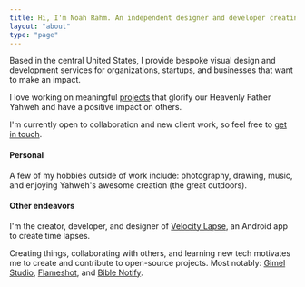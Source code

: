 ```yaml
---
title: Hi, I'm Noah Rahm. An independent designer and developer creating things at the intersection of visual design, code, photography, and art.
layout: "about"
type: "page"
---
```


Based in the central United States, I provide bespoke visual design and development services for organizations, startups, and businesses that want to make an impact.

I love working on meaningful [projects](/work/) that glorify our Heavenly Father Yahweh and have a positive impact on others. 

I'm currently open to collaboration and new client work, so feel free to [get in touch](mailto:hi@noahrahm.com).


#### Personal 

A few of my hobbies outside of work include: photography, drawing, music, and enjoying Yahweh's awesome creation (the great outdoors).


#### Other endeavors

I'm the creator, developer, and designer of [Velocity Lapse](https://velocitylapse.com), an Android app to create time lapses.

Creating things, collaborating with others, and learning new tech motivates me to create and contribute to open-source projects. Most notably: [Gimel Studio](https://gimelstudio.github.io), [Flameshot](https://flameshot.org), and [Bible Notify](https://biblenotify.github.io).